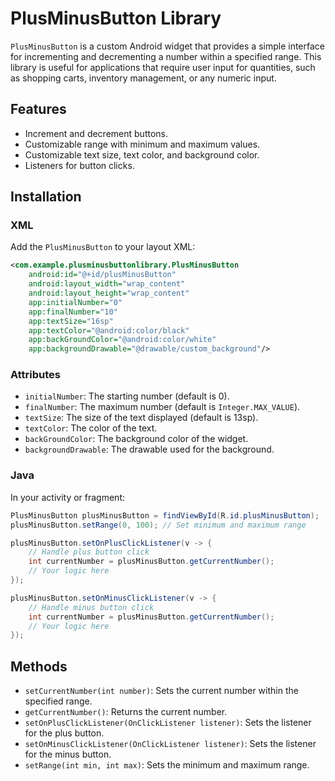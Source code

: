 # PlusMinusButton Library

`PlusMinusButton` is a custom Android widget that provides a simple interface for incrementing and decrementing a number within a specified range. This library is useful for applications that require user input for quantities, such as shopping carts, inventory management, or any numeric input.

## Features

- Increment and decrement buttons.
- Customizable range with minimum and maximum values.
- Customizable text size, text color, and background color.
- Listeners for button clicks.

## Installation

### XML

Add the `PlusMinusButton` to your layout XML:
```xml
<com.example.plusminusbuttonlibrary.PlusMinusButton
    android:id="@+id/plusMinusButton"
    android:layout_width="wrap_content"
    android:layout_height="wrap_content"
    app:initialNumber="0"
    app:finalNumber="10"
    app:textSize="16sp"
    app:textColor="@android:color/black"
    app:backGroundColor="@android:color/white"
    app:backgroundDrawable="@drawable/custom_background"/>

```
### Attributes

-   `initialNumber`: The starting number (default is 0).
-   `finalNumber`: The maximum number (default is `Integer.MAX_VALUE`).
-   `textSize`: The size of the text displayed (default is 13sp).
-   `textColor`: The color of the text.
-   `backGroundColor`: The background color of the widget.
-   `backgroundDrawable`: The drawable used for the background.
### Java
In your activity or fragment:
```java
PlusMinusButton plusMinusButton = findViewById(R.id.plusMinusButton);
plusMinusButton.setRange(0, 100); // Set minimum and maximum range

plusMinusButton.setOnPlusClickListener(v -> {
    // Handle plus button click
    int currentNumber = plusMinusButton.getCurrentNumber();
    // Your logic here
});

plusMinusButton.setOnMinusClickListener(v -> {
    // Handle minus button click
    int currentNumber = plusMinusButton.getCurrentNumber();
    // Your logic here
});
```
## Methods

-   `setCurrentNumber(int number)`: Sets the current number within the specified range.
-   `getCurrentNumber()`: Returns the current number.
-   `setOnPlusClickListener(OnClickListener listener)`: Sets the listener for the plus button.
-   `setOnMinusClickListener(OnClickListener listener)`: Sets the listener for the minus button.
-   `setRange(int min, int max)`: Sets the minimum and maximum range.

